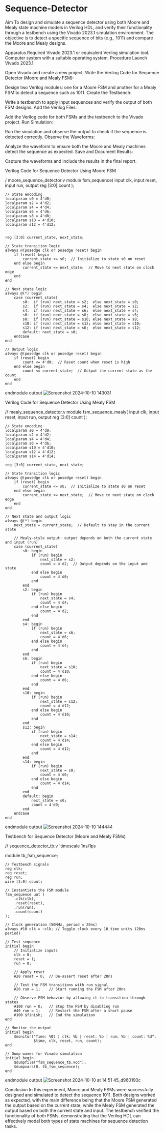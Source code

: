 # Sequence-Detector
Aim
To design and simulate a sequence detector using both Moore and Mealy state machine models in Verilog HDL, and verify their functionality through a testbench using the Vivado 2023.1 simulation environment. The objective is to detect a specific sequence of bits (e.g., 1011) and compare the Moore and Mealy designs.

Apparatus Required
Vivado 2023.1 or equivalent Verilog simulation tool.
Computer system with a suitable operating system.
Procedure
Launch Vivado 2023.1:

Open Vivado and create a new project.
Write the Verilog Code for Sequence Detector (Moore and Mealy FSM):

Design two Verilog modules: one for a Moore FSM and another for a Mealy FSM to detect a sequence such as 1011.
Create the Testbench:

Write a testbench to apply input sequences and verify the output of both FSM designs.
Add the Verilog Files:

Add the Verilog code for both FSMs and the testbench to the Vivado project.
Run Simulation:

Run the simulation and observe the output to check if the sequence is detected correctly.
Observe the Waveforms:

Analyze the waveform to ensure both the Moore and Mealy machines detect the sequence as expected.
Save and Document Results:

Capture the waveforms and include the results in the final report.

Verilog Code for Sequence Detector Using Moore FSM

/ moore_sequence_detector.v
module fsm_sequence(
    input clk,
    input reset,
    input run,
    output reg [3:0] count
);

    // State encoding
    localparam s0 = 4'd0;
    localparam s2 = 4'd2;
    localparam s4 = 4'd4;
    localparam s6 = 4'd6;
    localparam s8 = 4'd8;
    localparam s10 = 4'd10;
    localparam s12 = 4'd12;
    

    reg [3:0] current_state, next_state;

    // State transition logic
    always @(posedge clk or posedge reset) begin
        if (reset) begin
            current_state <= s0;  // Initialize to state s0 on reset
        end else begin
            current_state <= next_state;  // Move to next state on clock edge
        end
    end

    // Next state logic
    always @(*) begin
        case (current_state)
            s0:  if (run) next_state = s2;  else next_state = s0;
            s2:  if (run) next_state = s4;  else next_state = s2;
            s4:  if (run) next_state = s6;  else next_state = s4;
            s6:  if (run) next_state = s8;  else next_state = s6;
            s8:  if (run) next_state = s10; else next_state = s8;
            s10: if (run) next_state = s12; else next_state = s10;
            s12: if (run) next_state = s0;  else next_state = s12;
            default: next_state = s0;
        endcase
    end

    // Output logic
    always @(posedge clk or posedge reset) begin
        if (reset) begin
            count <= 4'd0;  // Reset count when reset is high
        end else begin
            count <= current_state;  // Output the current state as the count
        end
    end

endmodule
output
![Screenshot 2024-10-10 143031](https://github.com/user-attachments/assets/8c94df1f-4c1c-4aac-913a-1ce247fcafd3)

Verilog Code for Sequence Detector Using Mealy FSM

// mealy_sequence_detector.v
module fsm_sequence_mealy(
    input clk,
    input reset,
    input run,
    output reg [3:0] count
);

    // State encoding
    localparam s0 = 4'd0;
    localparam s2 = 4'd2;
    localparam s4 = 4'd4;
    localparam s6 = 4'd6;
    localparam s10 = 4'd10;
    localparam s12 = 4'd12;
    localparam s14 = 4'd14;

    reg [3:0] current_state, next_state;

    // State transition logic
    always @(posedge clk or posedge reset) begin
        if (reset) begin
            current_state <= s0;  // Initialize to state s0 on reset
        end else begin
            current_state <= next_state;  // Move to next state on clock edge
        end
    end

    // Next state and output logic
    always @(*) begin
        next_state = current_state;  // Default to stay in the current state
        
        // Mealy-style output: output depends on both the current state and input (run)
        case (current_state)
            s0: begin
                if (run) begin
                    next_state = s2;
                    count = 4'd2;  // Output depends on the input and state
                end else begin
                    count = 4'd0;
                end
            end
            s2: begin
                if (run) begin
                    next_state = s4;
                    count = 4'd4;
                end else begin
                    count = 4'd2;
                end
            end
            s4: begin
                if (run) begin
                    next_state = s6;
                    count = 4'd6;
                end else begin
                    count = 4'd4;
                end
            end
            s6: begin
                if (run) begin
                    next_state = s10;
                    count = 4'd10;
                end else begin
                    count = 4'd6;
                end
            end
            s10: begin
                if (run) begin
                    next_state = s12;
                    count = 4'd12;
                end else begin
                    count = 4'd10;
                end
            end
            s12: begin
                if (run) begin
                    next_state = s14;
                    count = 4'd14;
                end else begin
                    count = 4'd12;
                end
            end
            s14: begin
                if (run) begin
                    next_state = s0;
                    count = 4'd0;
                end else begin
                    count = 4'd14;
                end
            end
            default: begin
                next_state = s0;
                count = 4'd0;
            end
        endcase
    end

endmodule
output
![Screenshot 2024-10-10 144444](https://github.com/user-attachments/assets/31c4e5a1-6780-4eb3-a9f4-19af98335796)


Testbench for Sequence Detector (Moore and Mealy FSMs)

// sequence_detector_tb.v
`timescale 1ns/1ps

module tb_fsm_sequence;

    // Testbench signals
    reg clk;
    reg reset;
    reg run;
    wire [3:0] count;

    // Instantiate the FSM module
    fsm_sequence uut (
        .clk(clk),
        .reset(reset),
        .run(run),
        .count(count)
    );

    // Clock generation (50MHz, period = 20ns)
    always #10 clk = ~clk; // Toggle clock every 10 time units (20ns period)

    // Test sequence
    initial begin
        // Initialize inputs
        clk = 0;
        reset = 1;
        run = 0;

        // Apply reset
        #20 reset = 0;  // De-assert reset after 20ns

        // Test the FSM transitions with run signal
        #20 run = 1;    // Start running the FSM after 20ns

        // Observe FSM behavior by allowing it to transition through states
        #100 run = 0;   // Stop the FSM by disabling run
        #40 run = 1;    // Restart the FSM after a short pause
        #100 $finish;   // End the simulation
    end

    // Monitor the output
    initial begin
        $monitor("Time: %0t | clk: %b | reset: %b | run: %b | count: %d", 
                 $time, clk, reset, run, count);
    end

    // Dump waves for Vivado simulation
    initial begin
        $dumpfile("fsm_sequence_tb.vcd");
        $dumpvars(0, tb_fsm_sequence);
    end

endmodule
output
![Screenshot 2024-10-10 at 14 51 45_d960193c](https://github.com/user-attachments/assets/607970e6-ae6c-4e2f-a7e2-f5d20bb07b6c)

Conclusion
In this experiment, Moore and Mealy FSMs were successfully designed and simulated to detect the sequence 1011. Both designs worked as expected, with the main difference being that the Moore FSM generated the output based on the current state, while the Mealy FSM generated the output based on both the current state and input. The testbench verified the functionality of both FSMs, demonstrating that the Verilog HDL can effectively model both types of state machines for sequence detection tasks.
